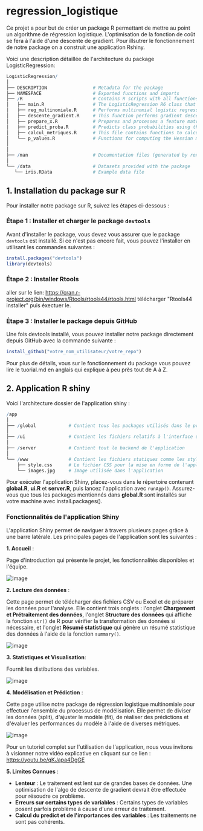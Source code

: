 # regression_logistique
Ce projet a pour but de créer un package R permettant de mettre au point un algorithme de régression logistique.
L'optimisation de la fonction de coût se fera à l'aide d'une descente de gradient. Pour illsutrer le fonctionnement de notre package on a construit une application Rshiny. 

Voici une description détaillée de l'architecture du package LogisticRegression:

```r
LogisticRegression/
│
├── DESCRIPTION                 # Metadata for the package
├── NAMESPACE                   # Exported functions and imports
├── /R                          # Contains R scripts with all functions
│   ├── main.R                  # The LogisticRegression R6 class that performs multinomial logistic regression using gradient descent
│   ├── reg_multinomiale.R      # Performs multinomial logistic regression using gradient descent, with options for regularization
│   ├── descente_gradient.R     # This function performs gradient descent optimization with optional L1, L2, or ElasticNet regularization
│   ├── prepare_x.R             # Prepares and processes a feature matrix by separating variable types, encoding, and normalizing 
│   ├── predict_proba.R         # Predicts class probabilities using the softmax function applied to feature scores and model coefficients
│   ├── calcul_metriques.R      # This file contains functions to calculate the log-likelihood and AIC 
│   └── p_values.R              # Functions for computing the Hessian matrix, p-values and displaying regression coefficients significance
│
│
├── /man                        # Documentation files (generated by roxygen2)
│
└── /data                       # Datasets provided with the package
   └── iris.RData               # Example data file
```

## 1. Installation du package sur R

Pour installer notre package sur R, suivez les étapes ci-dessous :

### Étape 1 : Installer et charger le package `devtools`

Avant d'installer le package, vous devez vous assurer que le package `devtools` est installé. Si ce n'est pas encore fait, vous pouvez l'installer en utilisant les commandes suivantes :

```r
install.packages("devtools")
library(devtools)
```
### Étape 2 : Installer Rtools
aller sur le lien: https://cran.r-project.org/bin/windows/Rtools/rtools44/rtools.html télécharger "Rtools44 installer" puis éxectuer le.

### Étape 3 : Installer le package depuis GitHub
Une fois devtools installé, vous pouvez installer notre package directement depuis GitHub avec la commande suivante :

```r
install_github("votre_nom_utilisateur/votre_repo")
```
Pour plus de détails, vous sur le fonctionnement du package vous pouvez lire le tuorial.md en anglais qui explique à peu près tout de A à Z.


## 2. Application R shiny 
Voici l'architecture dossier de l'application shiny :

```r
/app
│
├── /global            # Contient tous les packages utilisés dans le projet
│
├── /ui                # Contient les fichiers relatifs à l'interface utilisateur
│
├── /server            # Contient tout le backend de l'application
│
└── /www               # Contient les fichiers statiques comme les styles et images
    ├── style.css      # Le fichier CSS pour la mise en forme de l'application
    └── images.jpg     # Image utilisée dans l'application

```
Pour exécuter l'application Shiny, placez-vous dans le répertoire contenant **global.R**, **ui.R** et **server.R**, puis lancez l'application avec `runApp()`. Assurez-vous que tous les packages mentionnés dans **global.R** sont installés sur votre machine avec install.packages().

### Fonctionnalités de l'application Shiny
L'application Shiny permet de naviguer à travers plusieurs pages grâce à une barre latérale. Les principales pages de l'application sont les suivantes :

**1. Accueil** :

Page d'introduction qui présente le projet, les fonctionnalités disponibles et l'équipe.


![image](https://github.com/user-attachments/assets/fb4b6db0-da21-435e-8c00-c9fdac3be735)


**2. Lecture des données** :

Cette page permet de télécharger des fichiers CSV ou Excel et de préparer les données pour l'analyse. Elle contient trois onglets : l'onglet **Chargement et Prétraitement des données**, l'onglet **Structure des données** qui affiche la fonction `str()` de R pour vérifier la transformation des données si nécessaire, et l'onglet **Résumé statistique** qui génère un résumé statistique des données à l'aide de la fonction `summary()`.


![image](https://github.com/user-attachments/assets/35a99d81-5656-4e35-a9e6-b8a18da710fb)


**3. Statistiques et Visualisation**:

Fournit les distibutions des variables.

![image](https://github.com/user-attachments/assets/f119bae2-73f7-4c3f-a2ad-bc82386a0c38)


**4. Modélisation et Prédiction** :

Cette page utilise notre package de régression logistique multinomiale pour effectuer l'ensemble du processus de modélisation. Elle permet de diviser les données (split), d'ajuster le modèle (fit), de réaliser des prédictions et d'évaluer les performances du modèle à l'aide de diverses métriques.

![image](https://github.com/user-attachments/assets/506af335-d952-4598-a986-2879524c912b)


Pour un tutoriel complet sur l'utilisation de l'application, nous vous invitons à visionner notre vidéo explicative en cliquant sur ce lien : https://youtu.be/qKJapa4DgGE


**5. Limites Connues** :

- **Lenteur** : Le traitement est lent sur de grandes bases de données. Une optimisation de l'algo de descente de gradient devrait être effectuée pour résoudre ce problème.
- **Erreurs sur certains types de variables** : Certains types de variables posent parfois problème à cause d'une erreur de traitement.
- **Calcul du predict et de l'importances des variables** : Les traitements ne sont pas cohérents.

